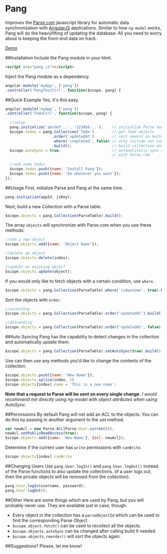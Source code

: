 # Pang
Improves the [Parse.com](http://www.parse.com) javascript library for automatic data synchronization with [AngularJS](http://www.angularjs.org) applications. Similar to how `ng-model` works, Pang will do the heavylifting of updating the database. All you need to worry about is keeping the front-end data on track.

[Demo](http://aidanwolter3.github.com/Pang)

##Installation
Include the Pang module in your html.
``` html
<script src="pang.js"></script>
```

Inject the Pang module as a dependency.
``` javascript
angular.module('myApp', ['pang'])
.controller('PangTestCtrl', function($scope, pang) {
```

##Quick Example
Yes, it's this easy.
``` javascript
angular.module('myApp', ['pang'])
.controller('TodoCtrl', function($scope, pang) {

  //setup
  pang.initialize('abcdef...', '123456...');    // initialize Parse and Pang
  $scope.todos = pang.Collection('Todo')        // get Todo objects
                     .order('updatedAt')        // sort newest on bottom
                     .where('completed', false) // only include not completed todos
                     .build();                  // build collection and fetch objects
  $scope.autoSync = true;                       // automatically sync all objects
                                                // with Parse.com
  
  //add some todos
  $scope.todos.push({name: 'Install Pang'});
  $scope.todos.push({name: 'Do whatever you want'});
});
```

##Usage
First, initialize Parse and Pang at the same time.
``` javascript
pang.initialize(appId, jsKey);
```

Next, build a new Collection with a Parse table.
``` javascript
$scope.objects = pang.Collection(ParseTable).build();
```
The array `objects` will synchronize with Parse.com when you use these methods:
``` javascript
//add a new object
$scope.objects.add({name: 'Object Name'});

//delete an object
$scope.objects.delete(index);

//update an existing object
$scope.objects.update(object);
```

If you would only like to fetch objects with a certain condition, use `where`.
``` javascript
$scope.objects = pang.Collection(ParseTable).where('isAwesome', true).build();
```

Sort the objects with `order`.
``` javascript
//ascending
$scope.objects = pang.Collection(ParseTable).order('updatedAt').build();

//descending
$scope.objects = pang.Collection(ParseTable).order('updatedAt', false).build();
```

##Auto Syncing
Pang has the capability to detect changes in the collection and automatically update them.
``` javascript
$scope.objects = pang.Collection(ParseTable).setAutoSync(true).build();
```

Use can then use any methods you'd like to change the contents of the collection.
``` javascript
$scope.objects.push({name: 'New Name'});
$scope.objects.splice(index, 2)
$scope.objects[index].name = 'This is a new name';
```

**Note that a request to Parse will be sent on every single change.**
*I would recommend not directly using ng-model with object attributes when using AutoSync.*


##Permissions
By default Pang will not add an ACL to the objects. You can do this by passing in another argument to the `add` method.
``` javascript
var newAcl = new Parse.ACL(Parse.User.current());
newAcl.setPublicReadAccess(true);
$scope.objects.add({name: 'New Name'}, {acl: newAcl});
```

Determine if the current user has `write` permissions with `canWrite`.
``` javascript
$scope.objects[index].canWrite
```

##Changing Users
Use `pang.User.logIn()` and `pang.User.logOut()` instead of the Parse functions to also update the collections. (if a user logs out, then the private objects will be removed from the collection).
``` javascript
pang.User.logIn(username, password);
pang.User.logOut();
```


##Other
Here are some things which are used by Pang, but you will probably never use. They are available just in case, though.

* Every object in the collection has a `parseObjectId` which can be used to find the corresponding Parse Object.
* `$scope.object.fetch()` can be used to recollect all the objects.
* `$scope.objects.autoSync` can be changed after calling build if needed.
* `$scope.objects.reorder()` will sort the objects again.


##Suggestions?
Please, let me know!
